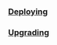 <!-- @format -->

### [Deploying](https://nextjs.org/docs/app/getting-started/deploying)

### [Upgrading](https://nextjs.org/docs/app/getting-started/upgrading)
